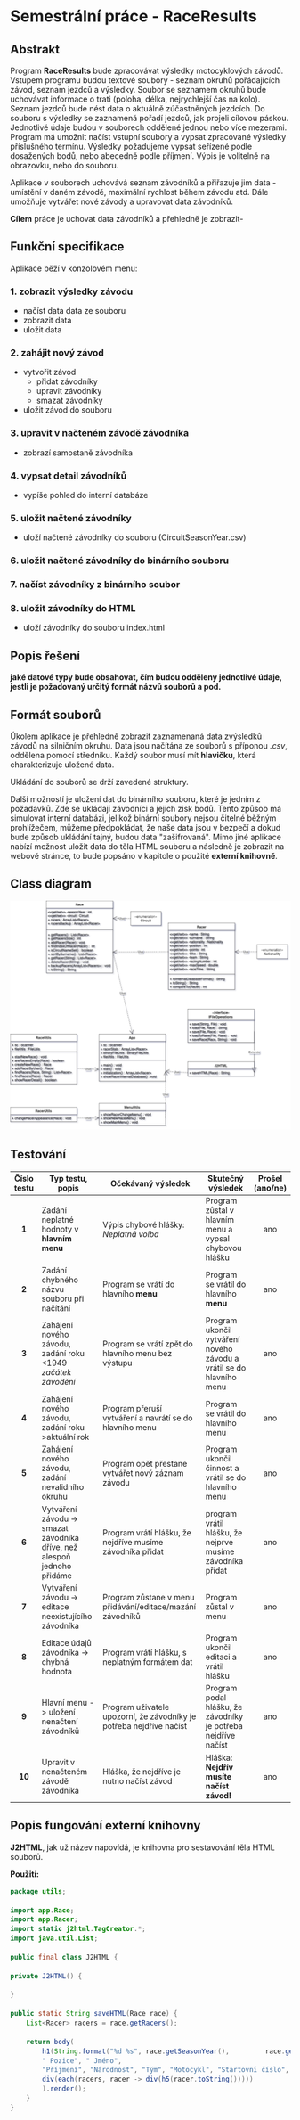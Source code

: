# Semestrální práce - RaceResults

## Abstrakt

Program **RaceResults** bude zpracovávat výsledky motocyklových závodů. Vstupem programu budou textové soubory - seznam okruhů pořádajících závod, seznam jezdců a výsledky. Soubor se seznamem okruhů bude uchovávat informace o trati (poloha, délka, nejrychlejší čas na kolo). Seznam jezdců bude nést data o aktuálně zúčastněných jezdcích. Do souboru s výsledky se zaznamená pořadí jezdců, jak projeli cílovou páskou. Jednotlivé údaje budou v souborech oddělené jednou nebo více mezerami. Program má umožnit načíst vstupní soubory a vypsat zpracované výsledky příslušného termínu. Výsledky požadujeme vypsat seřízené podle dosažených bodů, nebo abecedně podle příjmení. Výpis je volitelně na obrazovku, nebo do souboru.

Aplikace v souborech uchovává seznam závodníků a přiřazuje jim data - umístění v daném závodě, maximální rychlost během závodu atd. Dále umožňuje vytvářet nové závody a upravovat data závodníků.

**Cílem** práce je uchovat data závodníků a přehledně je zobrazit-


## Funkční specifikace
Aplikace běží v konzolovém menu:

### 1. zobrazit výsledky závodu
- načíst data data ze souboru
- zobrazit data
- uložit data 
### 2. zahájit nový závod
- vytvořit závod
    - přidat závodníky
    - upravit závodníky
    - smazat závodníky
- uložit závod do souboru
### 3. upravit v načteném závodě závodníka
- zobrazí samostaně závodníka
### 4. vypsat detail závodníků
- vypíše pohled do interní databáze
### 5. uložit načtené závodníky
- uloží načtené závodníky do souboru (CircuitSeasonYear.csv)
### 6. uložit načtené závodníky do binárního souboru
### 7. načíst závodníky z binárního soubor
### 8. uložit závodníky do HTML
- uloží závodníky do souboru index.html

## Popis řešení

**jaké datové typy bude obsahovat, čím budou odděleny jednotlivé údaje, jestli je požadovaný určitý formát názvů souborů a pod.**
## Formát souborů
Úkolem aplikace je přehledně zobrazit zaznamenaná data zvýsledků závodů na silničním okruhu. 
Data jsou načítána ze souborů s příponou *.csv*, oddělena pomocí středníku. Každý soubor musí mít **hlavičku**, která charakterizuje uložené data. 

Ukládání do souborů se drží zavedené struktury.

Další možností je uložení dat do binárního souboru, které je jedním z požadavků. Zde se ukládají závodníci a jejich zisk bodů. Tento způsob má simulovat interní databázi, jelikož binární soubory nejsou čitelné běžným prohlížečem, můžeme předpokládat, že naše data jsou v bezpečí a dokud bude způsob ukládání tajný, budou data "zašifrovaná". Mimo jiné aplikace nabízí možnost uložit data do těla HTML souboru a následně je zobrazit na webové stránce, to bude popsáno v kapitole o použité **externí knihovně**.




## Class diagram

![Objektový návrh](diagram.png)

## Testování

| **Číslo testu** | **Typ testu, popis** | **Očekávaný výsledek** | **Skutečný výsledek** | **Prošel (ano/ne)** |
|:------:|------|------|------|:------:|
|   **1**  |   Zadání neplatné hodnoty v **hlavním menu**   |  Výpis chybové hlášky: *Neplatná volba*    |  Program zůstal v hlavním menu a vypsal chybovou hlášku    |  ano    |
|   **2**  |  Zadání chybného názvu souboru při načítání    |  Program se vrátí do hlavního **menu**    |  Program se vrátil do hlavního **menu**    |   ano   |
|   **3**  |    Zahájení nového závodu, zadání roku <1949 *začátek závodění*|Program se vrátí zpět do hlavního menu bez výstupu|Program ukončil vytváření nového závodu a vrátil se do hlavního menu|ano|
|   **4**  |Zahájení nového závodu, zadání roku >aktuální rok|Program přeruší vytváření a navrátí se do hlavního menu|Program se vrátil do hlavního menu|ano|
|   **5**  |Zahájení nového závodu, zadání nevalidního okruhu|Program opět přestane vytvářet nový záznam závodu|Program ukončil činnost a vrátil se do hlavního menu|ano|
|   **6**  |Vytváření závodu -> smazat závodníka dříve, než alespoň jednoho přidáme|Program vrátí hlášku, že nejdříve musíme závodníka přidat|program vrátil hlášku, že nejprve musíme závodníka přídat|ano|
|   **7**  |Vytváření závodu -> editace neexistujícího závodníka|Program zůstane v menu přidávání/editace/mazání závodníků|Program zůstal v menu|ano|
|   **8**  |Editace údajů závodníka -> chybná hodnota|Program vrátí hlášku, s neplatným formátem dat|Program ukončil editaci a vrátil hlášku|ano|
|   **9**  |Hlavní menu -> uložení nenačtení závodníků|Program uživatele upozorní, že závodníky je potřeba nejdříve načíst|Program podal hlášku, že závodníky je potřeba nejdříve načíst|ano|
|   **10** |Upravit v nenačteném závodě závodníka|Hláška, že nejdříve je nutno načíst závod|Hláška: **Nejdřív musíte načíst závod!**|ano|







## Popis fungování externí knihovny

**J2HTML**, jak už název napovídá, je knihovna pro sestavování těla HTML souborů. 

**Použití:**

```java
package utils;

import app.Race;
import app.Racer;
import static j2html.TagCreator.*;
import java.util.List;

public final class J2HTML {

private J2HTML() {

}

public static String saveHTML(Race race) {
	List<Racer> racers = race.getRacers();

	return body(
		h1(String.format("%d %s", race.getSeasonYear(), 		race.getCircuitName())), h3(String.format("%s\t".repeat(10),
		" Pozice", " Jméno",
		"Příjmení", "Národnost", "Tým", "Motocykl", "Startovní číslo", "Maximální rychlost", "Čas", "Počet bodů")),
		div(each(racers, racer -> div(h5(racer.toString()))))
		).render();
	}
}
```
